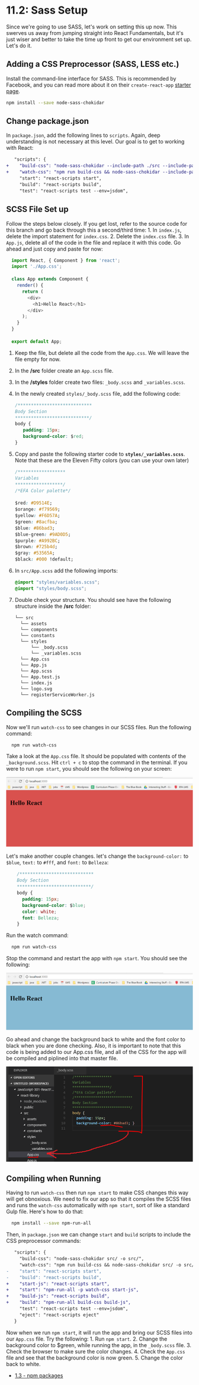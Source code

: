 # 11.2: Sass Setup

Since we're going to use SASS, let's work on setting this up now. This swerves us away from jumping straight into React Fundamentals, but it's just wiser and better to take the time up front to get our environment set up. Let's do it.

## Adding a CSS Preprocessor \(SASS, LESS etc.\)

Install the command-line interface for SASS. This is recommended by Facebook, and you can read more about it on their `create-react-app` [starter page](https://github.com/facebook/create-react-app#creating-an-app).

```bash
npm install --save node-sass-chokidar
```

## Change package.json

In `package.json`, add the following lines to `scripts`. Again, deep understanding is not necessary at this level. Our goal is to get to working with React:

```diff
   "scripts": {
+    "build-css": "node-sass-chokidar --include-path ./src --include-path ./node_modules src/ -o src/",
+    "watch-css": "npm run build-css && node-sass-chokidar --include-path ./src --include-path ./node_modules src/ -o src/ --watch --recursive",
     "start": "react-scripts start",
     "build": "react-scripts build",
     "test": "react-scripts test --env=jsdom",
```

## SCSS File Set up

Follow the steps below closely. If you get lost, refer to the source code for this branch and go back through this a second/third time: 1. In `index.js`, delete the import statement for `index.css`. 2. Delete the `index.css` file. 3. In `App.js`, delete all of the code in the file and replace it with this code. Go ahead and just copy and paste for now:

```javascript
  import React, { Component } from 'react';
  import './App.css';

  class App extends Component {
    render() {
      return (
        <div>
          <h1>Hello React</h1>
        </div>
      );
    }
  }

  export default App;
```

1. Keep the file, but delete all the code from the `App.css`. We will leave the file empty for now. 
2. In the **/src** folder create an `App.scss` file. 
3. In the **/styles** folder create two files: `_body.scss` and `_variables.scss`. 
4. In the newly created `styles/_body.scss` file, add the following code:

   ```css
   /****************************
   Body Section
   ****************************/
   body {
      padding: 15px;
      background-color: $red;
   }
   ```

5. Copy and paste the following starter code to **`styles/_variables.scss`**. Note that these are the Eleven Fifty colors \(you can use your own later\)

   ```css
   /****************** 
   Variables  
   ******************/
   /*EFA Color palette*/

   $red: #D9514E;
   $orange: #f79569;
   $yellow: #F6D57A;
   $green: #8acfba;
   $blue: #86bad3;
   $blue-green: #9AD0D5;
   $purple: #A992BC;
   $brown: #725b4d;
   $gray: #53565A;
   $black: #000 !default;
   ```

6. In `src/App.scss` add the following imports:

   ```css
   @import "styles/variables.scss";
   @import "styles/body.scss";
   ```

7. Double check your structure. You should see have the following structure inside the **/src** folder:

   ```text
   └── src
     └── assets
     └── components
     └── constants
     └── styles
         └── _body.scss
         └── _variables.scss
     └── App.css
     └── App.js
     └── App.scss
     └── App.test.js
     └── index.js
     └── logo.svg
     └── registerServiceWorker.js
   ```

## Compiling the SCSS

Now we'll run `watch-css` to see changes in our SCSS files. Run the following command:

```bash
  npm run watch-css
```

Take a look at the `App.css` file. It should be populated with contents of the `_background.scss`. Hit `ctrl + c` to stop the command in the terminal. If you were to run `npm start`, you should see the following on your screen:

![watch-css](../.gitbook/assets/1.2-scss-setup-red.PNG)

Let's make another couple changes. let's change the `background-color:` to `$blue`, `text:` to `#fff`, and `font:` to `Belleza`:

```css
    /****************************
    Body Section
    ****************************/
    body {
      padding: 15px;
      background-color: $blue;
      color: white;
      font: Belleza;
    }
```

Run the watch command:

```bash
  npm run watch-css
```

Stop the command and restart the app with `npm start`. You should see the following:

![watch](../.gitbook/assets/1.2-scss-setup-blue.PNG)

Go ahead and change the background back to white and the font color to black when you are done checking. Also, it is important to note that this code is being added to our App.css file, and all of the CSS for the app will be compiled and piplined into that master file.

![watch](../.gitbook/assets/1.2-scss-app-file.PNG)

## Compiling when Running

Having to run `watch-css` then run `npm start` to make CSS changes this way will get obnoxious. We need to fix our app so that it compiles the SCSS files and runs the `watch-css` automatically with `npm start`, sort of like a standard Gulp file. Here's how to do that:

```bash
  npm install --save npm-run-all
```

Then, in `package.json` we can change `start` and `build` scripts to include the CSS preprocessor commands:

```diff
   "scripts": {
     "build-css": "node-sass-chokidar src/ -o src/",
     "watch-css": "npm run build-css && node-sass-chokidar src/ -o src/ --watch --recursive",
-    "start": "react-scripts start",
-    "build": "react-scripts build",
+    "start-js": "react-scripts start",
+    "start": "npm-run-all -p watch-css start-js",
+    "build-js": "react-scripts build",
+    "build": "npm-run-all build-css build-js",
     "test": "react-scripts test --env=jsdom",
     "eject": "react-scripts eject"
   }
```

Now when we run `npm start`, it will run the app and bring our SCSS files into our `App.css` file. Try the following: 1. Run `npm start`. 2. Change the background color to $green, while running the app, in the `_body.scss` file. 3. Check the browser to make sure the color changes. 4. Check the `App.css` file and see that the background color is now green. 5. Change the color back to white.

* [1.3 - npm packages](https://github.com/eleven-fifty-academy/javascript-301-reactfundamentals/tree/15f9858937cc5e33028b20419c7a5857382f91f8/site/1.3-npm-packages.md)

